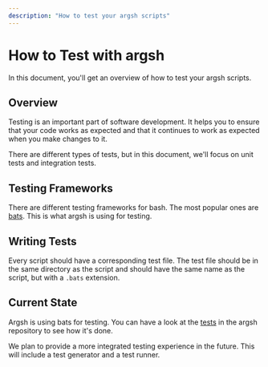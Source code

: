 ```yaml
---
description: "How to test your argsh scripts"
---
```


# How to Test with argsh

In this document, you'll get an overview of how to test your argsh scripts.

## Overview

Testing is an important part of software development. It helps you to ensure that your code works as expected and that it continues to work as expected when you make changes to it.

There are different types of tests, but in this document, we'll focus on unit tests and integration tests.

## Testing Frameworks

There are different testing frameworks for bash. The most popular ones are [bats](https://bats-core.readthedocs.io/en/stable/). This is what argsh is using for testing.

## Writing Tests

Every script should have a corresponding test file. The test file should be in the same directory as the script and should have the same name as the script, but with a `.bats` extension.

## Current State

Argsh is using bats for testing. You can have a look at the [tests](https://github.com/arg-sh/argsh/tree/main/libraries) in the argsh repository to see how it's done.

We plan to provide a more integrated testing experience in the future. This will include a test generator and a test runner.